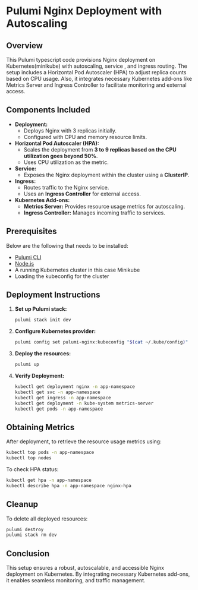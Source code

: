 # Pulumi Nginx Deployment with Autoscaling

## Overview
This Pulumi typescript code provisions Nginx deployment on Kubernetes(minikube) with autoscaling, service , and ingress routing. The setup includes a Horizontal Pod Autoscaler (HPA) to adjust replica counts based on CPU usage. Also, it integrates necessary Kubernetes add-ons like Metrics Server and Ingress Controller to facilitate monitoring and external access.

## Components Included
- **Deployment:**
  - Deploys Nginx with 3 replicas initially.
  - Configured with CPU and memory resource limits.
- **Horizontal Pod Autoscaler (HPA):**
  - Scales the deployment from **3 to 9 replicas based on the CPU utilization goes beyond 50%**.
  - Uses CPU utilization as the metric.
- **Service:**
  - Exposes the Nginx deployment within the cluster using a **ClusterIP**.
- **Ingress:**
  - Routes traffic to the Nginx service.
  - Uses an **Ingress Controller** for external access.
- **Kubernetes Add-ons:**
  - **Metrics Server:** Provides resource usage metrics for autoscaling.
  - **Ingress Controller:** Manages incoming traffic to services.

## Prerequisites
Below are the following that needs to be installed:
- [Pulumi CLI](https://www.pulumi.com/docs/install/)
- [Node.js](https://nodejs.org/)
- A running Kubernetes cluster in this case Minikube
- Loading the kubeconfig for the cluster

## Deployment Instructions


1. **Set up Pulumi stack:**
   ```sh
   pulumi stack init dev
   ```

2. **Configure Kubernetes provider:**
   ```sh
   pulumi config set pulumi-nginx:kubeconfig "$(cat ~/.kube/config)"
   ```

3. **Deploy the resources:**
   ```sh
   pulumi up 
   ```

4. **Verify Deployment:**
   ```sh
   kubectl get deployment nginx -n app-namespace
   kubectl get svc -n app-namespace
   kubectl get ingress -n app-namespace
   kubectl get deployment -n kube-system metrics-server
   kubectl get pods -n app-namespace
   ```

## Obtaining Metrics
After deployment, to retrieve the resource usage metrics using:
```sh
kubectl top pods -n app-namespace
kubectl top nodes
```
To check HPA status:
```sh
kubectl get hpa -n app-namespace
kubectl describe hpa -n app-namespace nginx-hpa
```

## Cleanup
To delete all deployed resources:
```sh
pulumi destroy
pulumi stack rm dev
```

## Conclusion
This setup ensures a robust, autoscalable, and accessible Nginx deployment on Kubernetes. By integrating necessary Kubernetes add-ons, it enables seamless monitoring, and traffic management.

